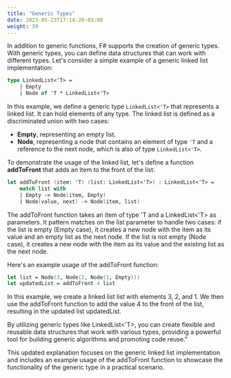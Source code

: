 ```yaml
---
title: "Generic Types"
date: 2023-05-23T17:14:20-03:00
weight: 39
---
```


In addition to generic functions, F# supports the creation of generic types. With generic types, you can define data structures that can work with different types. Let's consider a simple example of a generic linked list implementation:

```Fsharp
type LinkedList<'T> =
    | Empty
    | Node of 'T * LinkedList<'T>
```

In this example, we define a generic type `LinkedList<'T>` that represents a linked list. It can hold elements of any type. The linked list is defined as a discriminated union with two cases: 
- **Empty**, representing an empty list.
- **Node**, representing a node that contains an element of type `'T` and a reference to the next node, which is also of type `LinkedList<'T>`.

To demonstrate the usage of the linked list, let's define a function **addToFront** that adds an item to the front of the list:
```Fsharp
let addToFront (item: 'T) (list: LinkedList<'T>) : LinkedList<'T> =
    match list with
    | Empty -> Node(item, Empty)
    | Node(value, next) -> Node(item, list)
```

The addToFront function takes an item of type 'T and a LinkedList<'T> as parameters. It pattern matches on the list parameter to handle two cases: if the list is empty (Empty case), it creates a new node with the item as its value and an empty list as the next node. If the list is not empty (Node case), it creates a new node with the item as its value and the existing list as the next node.

Here's an example usage of the addToFront function:
```Fsharp
let list = Node(3, Node(2, Node(1, Empty)))
let updatedList = addToFront 4 list
```

In this example, we create a linked list list with elements 3, 2, and 1. We then use the addToFront function to add the value 4 to the front of the list, resulting in the updated list updatedList.

By utilizing generic types like LinkedList<'T>, you can create flexible and reusable data structures that work with various types, providing a powerful tool for building generic algorithms and promoting code reuse."

This updated explanation focuses on the generic linked list implementation and includes an example usage of the addToFront function to showcase the functionality of the generic type in a practical scenario.